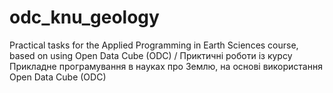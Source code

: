 # odc_knu_geology
Practical tasks for the Applied Programming in Earth Sciences course, based on using Open Data Cube (ODC) / Приктичні роботи із курсу Прикладне програмування в науках про Землю, на основі використання Open Data Cube (ODC)
